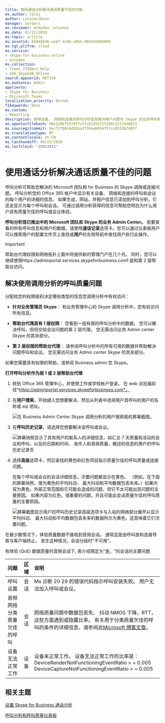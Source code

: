 ```yaml
---
title: 使用通话分析解决通话质量不佳的问题
ms.author: lolaj
author: LolaJacobsen
manager: serdars
ms.reviewer: mikedav, wlooney
ms.date: 01/22/2018
ms.topic: article
ms.assetid: 66945036-ae87-4c08-a0bb-984e50d6b009
ms.tgt.pltfrm: cloud
ms.service:
- skype-for-business-online
- msteams
ms.collection:
- Teams_ITAdmin_Help
- Adm_Skype4B_Online
search.appverid: MET150
ms.audience: Admin
appliesto:
- Skype for Business
- Microsoft Teams
localization_priority: Normal
f1keywords: None
ms.custom:
- Reporting
description: 使用设备、 网络和连接的呼叫分析信息解决用户问题与 Skype 的业务呼叫和会议。
ms.openlocfilehash: 80e129bf5979ffc5fcb1d5475f286c22115d6015
ms.sourcegitcommit: 9acf2f80cbd55ba2ff6aab034757cc053287485f
ms.translationtype: MT
ms.contentlocale: zh-CN
ms.lasthandoff: 09/25/2018
ms.locfileid: "25013912"
---
```

# <a name="use-call-analytics-to-troubleshoot-poor-call-quality"></a>使用通话分析解决通话质量不佳的问题

呼叫分析可帮助您解决的 Microsoft 团队和 for Business 的 Skype 调用或连接问题。 呼叫分析您的 Office 365 帐户中显示有关设备、 网络和连接的呼叫和会议的每个用户的详细的信息。 如果生成，网站，并租户信息已添加到呼叫分析，它还会显示为每个呼叫和会话。 可通过调用分析获得的信息可帮助您明白为什么用户具有质量欠佳的呼叫或会议体验。 
  
**呼叫分析现已推出中的 Microsoft 团队和 Skype 的业务 Admin Center。** 若要查看的所有呼叫信息和用户的数据，请使用**通话记录**选项卡。您可以通过仪表板用户可以搜索用户的配置文件页上查找或**用户**的左侧导航中查找用户执行此操作。

> [!IMPORTANT]
> 帮助台代理权限和网络拓扑上载中将提供新的管理门户在几个月。 同时，您可以继续使用https://adminportal.services.skypeforbusiness.com1 层和第 2 层帮助台访问。
  
## <a name="troubleshoot-call-quality-problems-using-call-analytics"></a>解决使用调用分析的呼叫质量问题

分配给您的权限级别决定哪些类型的信息您调用分析中有权访问：
  
- **针对业务管理员 Skype**： 和业务管理中心的 Skype 调用分析中，您有权访问所有信息。
    
- **帮助台代理具有 1 层权限**： 您看到一组有限的呼叫分析中的数据。 您可以解决呼叫，但将交给会议问题的第 2 层代理。 您无需访问业务 Admin center Skype 的其余部分。
    
- **第 2 层权限的帮助台代理**： 请参阅呼叫分析中的所有可用的数据并帮助解决问题呼叫和会议。 您无需访问业务 Admin center Skype 的其余部分。
    
如果您需要具有权限的帮助，请参阅 Business admin 您 Skype。
  
 **打开呼叫分析作为层 1 或 2 层帮助台代理**
  
1. 转到 Office 365 管理中心，并使用工作或学校帐户登录。 在 web 浏览器前往*https://adminportal.services.skypeforbusiness.com*。
    
2. 在**用户搜索**，开始键入您想要解决，然后从列表中选择用户其呼叫的用户的名称或 sip 地址。
    
    ![在 Business Admin Center Skype 调用分析的用户搜索框的屏幕截图。](media/db52efc5-dac1-4623-ba72-41e42f0a0fb4.png)
  
3. 在**呼叫历史记录**，请选择您想要解决该呼叫或会议。
    
    ![屏幕快照显示了具有用户的联系人的详细信息，如汇总 7 天质量和活动的会议和呼叫，以及的日期和时间、 收件人和音频质量，概述的信息的用户的呼叫历史记录页](media/aef80e09-3b37-46db-8e7b-8cf71712349b.png)
  
4. 选择**高级**选项卡，然后查找的黄色和红色项目指示质量欠佳的呼叫质量或连接问题。
    
    在每个呼叫或会议的会话详细信息，次要问题都显示在黄色。 （例如，在下面的屏幕快照，值为黄色的平均抖动、 最大抖动和平均数据包丢失率。）如果内容为黄色，外部正常范围和它可能会造成的问题，但它不太可能出现问题的主要原因。 如果内容为红色，很重要的问题，并且可能此会话质量欠佳的呼叫质量的主要原因。 
    
    ![屏幕截图显示用户的呼叫历史记录高级选项卡与入站的网络部分展开以显示平均抖动、 最大抖动和平均数据包丢失率的数据所示为黄色，这意味着它们次要问题。](media/13f314ce-97cf-4bd0-a147-14b177d07040.png)
  
在极少数情况下，体验质量数据不接收到音频会话。 通常这是由呼叫放和连接导致与客户端终止。 发生这种情况，会话分级时"不可用"。
  
有体验 (QoE) 数据质量的音频会话下, 表介绍限定为"差。"的会话的主要问题
  
|**问题**|**区域**|**说明**|
|:-----|:-----|:-----|
|呼叫设置  <br/> |会话  <br/> |Ms 诊断 20 29 的错误代码指示呼叫安装失败。 用户无法加入呼叫或会议。  <br/> |
|音频网络分类质量欠佳的呼叫  <br/> |会话  <br/> |网络质量问题中数据包丢失、 抖动 NMOS 下降，RTT，这些方面遇到或隐藏比率。 有关用于分类质量欠佳的呼叫的条件的详细信息，请参阅此[Microsoft 博客文章](https://go.microsoft.com/fwlink/p/?linkid=852133)。  <br/> |
|设备无法正常工作  <br/> |设备  <br/> | 设备未正常工作。 设备无法正常工作的比率是： <br/>  DeviceRenderNotFunctioningEventRatio > = 0.005 <br/>  DeviceCaptureNotFunctioningEventRatio > = 0.005 <br/> |
   
## <a name="related-topics"></a>相关主题
[设置 Skype for Business 通话分析](set-up-call-analytics.md)

[呼叫分析和呼叫质量仪表板](difference-between-call-analytics-and-call-quality-dashboard.md)

  
 
